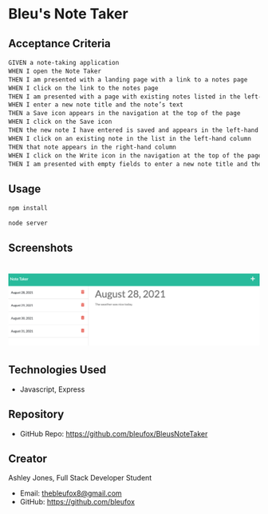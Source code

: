 # Bleu's Note Taker

## Acceptance Criteria

```md
GIVEN a note-taking application
WHEN I open the Note Taker
THEN I am presented with a landing page with a link to a notes page
WHEN I click on the link to the notes page
THEN I am presented with a page with existing notes listed in the left-hand column, plus empty fields to enter a new note title and the note’s text in the right-hand column
WHEN I enter a new note title and the note’s text
THEN a Save icon appears in the navigation at the top of the page
WHEN I click on the Save icon
THEN the new note I have entered is saved and appears in the left-hand column with the other existing notes
WHEN I click on an existing note in the list in the left-hand column
THEN that note appears in the right-hand column
WHEN I click on the Write icon in the navigation at the top of the page
THEN I am presented with empty fields to enter a new note title and the note’s text in the right-hand column
```

## Usage
```
npm install
```
```
node server
```
## Screenshots
![Screenshot](public/assets/images/note-taker.png)
===================================================

## Technologies Used
* Javascript, Express

## Repository
* GitHub Repo: https://github.com/bleufox/BleusNoteTaker

## Creator
Ashley Jones, Full Stack Developer Student
* Email: thebleufox8@gmail.com
* GitHub: https://github.com/bleufox